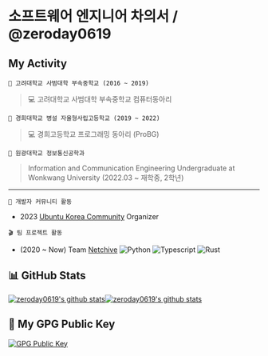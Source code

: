 # 소프트웨어 엔지니어 차의서 / @zeroday0619
## My Activity
`🏫 고려대학교 사범대학 부속중학교 (2016 ~ 2019)`
> 💻 고려대학교 사범대학 부속중학교 컴퓨터동아리

`🏫 경희대학교 병설 자율형사립고등학교 (2019 ~ 2022)`
> 💻 경희고등학교 프로그래밍 동아리 (ProBG)

`🏫 원광대학교 정보통신공학과`
> Information and Communication Engineering Undergraduate at Wonkwang University (2022.03 ~ 재학중, 2학년)

---

`📘 개발자 커뮤니티 활동`
- 2023 [Ubuntu Korea Community](https://ubuntu-kr.org) Organizer

`🎬 팀 프로젝트 활동`

- (2020 ~ Now) Team [Netchive](https://github.com/Netchive)
![Python](https://img.shields.io/badge/Python-black?style=flat&logo=python)
![Typescript](https://img.shields.io/badge/Typescript-black?style=flat&logo=typescript)
![Rust](https://img.shields.io/badge/Rust-black?style=flat&logo=rust)

## 📊 GitHub Stats
[![zeroday0619's github stats](https://github-readme-stats.vercel.app/api?username=zeroday0619&count_private=true&show_icons=true&hide_border=true&theme=dark)](https://github.com/zeroday0619)[![zeroday0619's github stats](https://github-readme-stats.vercel.app/api/top-langs/?username=zeroday0619&exclude_repo=blog,blog.zeroday0619.dev,mbp16-ubuntu-kernel&show_icons=true&hide_border=true&title_color=004386&icon_color=004386&layout=compact&count_private=true&langs_count=8&theme=dark&hide=ruby,html,css)](https://github.com/zeroday0619)

## 🔑 My GPG Public Key
[![GPG Public Key](https://img.shields.io/badge/GPG%20Fingerprint-1CBA271BBA41437115A778E5220CC17AA79A0AEA-green?style=for-the-badge)](https://pgp.zeroday0619.dev)
